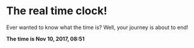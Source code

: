 # The real time clock!

Ever wanted to know what the time is? Well, your journey is about to end!

**The time is Nov 10, 2017, 08:51**